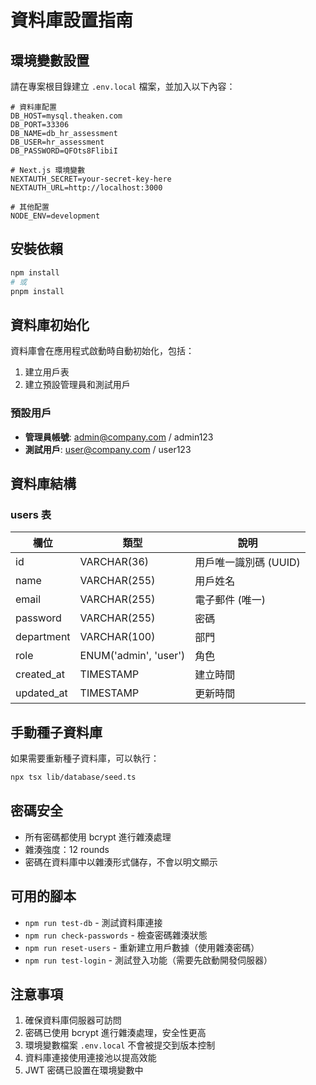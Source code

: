 # 資料庫設置指南

## 環境變數設置

請在專案根目錄建立 `.env.local` 檔案，並加入以下內容：

```env
# 資料庫配置
DB_HOST=mysql.theaken.com
DB_PORT=33306
DB_NAME=db_hr_assessment
DB_USER=hr_assessment
DB_PASSWORD=QFOts8FlibiI

# Next.js 環境變數
NEXTAUTH_SECRET=your-secret-key-here
NEXTAUTH_URL=http://localhost:3000

# 其他配置
NODE_ENV=development
```

## 安裝依賴

```bash
npm install
# 或
pnpm install
```

## 資料庫初始化

資料庫會在應用程式啟動時自動初始化，包括：

1. 建立用戶表
2. 建立預設管理員和測試用戶

### 預設用戶

- **管理員帳號**: admin@company.com / admin123
- **測試用戶**: user@company.com / user123

## 資料庫結構

### users 表

| 欄位 | 類型 | 說明 |
|------|------|------|
| id | VARCHAR(36) | 用戶唯一識別碼 (UUID) |
| name | VARCHAR(255) | 用戶姓名 |
| email | VARCHAR(255) | 電子郵件 (唯一) |
| password | VARCHAR(255) | 密碼 |
| department | VARCHAR(100) | 部門 |
| role | ENUM('admin', 'user') | 角色 |
| created_at | TIMESTAMP | 建立時間 |
| updated_at | TIMESTAMP | 更新時間 |

## 手動種子資料庫

如果需要重新種子資料庫，可以執行：

```bash
npx tsx lib/database/seed.ts
```

## 密碼安全

- 所有密碼都使用 bcrypt 進行雜湊處理
- 雜湊強度：12 rounds
- 密碼在資料庫中以雜湊形式儲存，不會以明文顯示

## 可用的腳本

- `npm run test-db` - 測試資料庫連接
- `npm run check-passwords` - 檢查密碼雜湊狀態
- `npm run reset-users` - 重新建立用戶數據（使用雜湊密碼）
- `npm run test-login` - 測試登入功能（需要先啟動開發伺服器）

## 注意事項

1. 確保資料庫伺服器可訪問
2. 密碼已使用 bcrypt 進行雜湊處理，安全性更高
3. 環境變數檔案 `.env.local` 不會被提交到版本控制
4. 資料庫連接使用連接池以提高效能
5. JWT 密碼已設置在環境變數中

